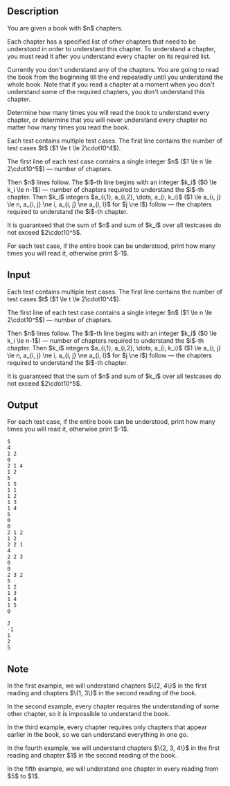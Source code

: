 ## Description

<div><p>You are given a book with $n$ chapters.</p><p>Each chapter has a specified list of other chapters that need to be understood in order to understand this chapter. To understand a chapter, you must read it after you understand every chapter on its required list.</p><p>Currently you don't understand any of the chapters. You are going to read the book from the beginning till the end repeatedly until you understand the whole book. Note that if you read a chapter at a moment when you don't understand some of the required chapters, you don't understand this chapter.</p><p>Determine how many times you will read the book to understand every chapter, or determine that you will never understand every chapter no matter how many times you read the book.</p></div><div class="input-specification"><p>Each test contains multiple test cases. The first line contains the number of test cases $t$ ($1 \le t \le 2\cdot10^4$).</p><p>The first line of each test case contains a single integer $n$ ($1 \le n \le 2\cdot10^5$) — number of chapters.</p><p>Then $n$ lines follow. The $i$-th line begins with an integer $k_i$ ($0 \le k_i \le n-1$) — number of chapters required to understand the $i$-th chapter. Then $k_i$ integers $a_{i,1}, a_{i,2}, \dots, a_{i, k_i}$ ($1 \le a_{i, j} \le n, a_{i, j} \ne i, a_{i, j} \ne a_{i, l}$ for $j \ne l$) follow — the chapters required to understand the $i$-th chapter.</p><p>It is guaranteed that the sum of $n$ and sum of $k_i$ over all testcases do not exceed $2\cdot10^5$.</p></div><div class="output-specification"><p>For each test case, if the entire book can be understood, print how many times you will read it, otherwise print $-1$.</p></div>

## Input

<p>Each test contains multiple test cases. The first line contains the number of test cases $t$ ($1 \le t \le 2\cdot10^4$).</p><p>The first line of each test case contains a single integer $n$ ($1 \le n \le 2\cdot10^5$) — number of chapters.</p><p>Then $n$ lines follow. The $i$-th line begins with an integer $k_i$ ($0 \le k_i \le n-1$) — number of chapters required to understand the $i$-th chapter. Then $k_i$ integers $a_{i,1}, a_{i,2}, \dots, a_{i, k_i}$ ($1 \le a_{i, j} \le n, a_{i, j} \ne i, a_{i, j} \ne a_{i, l}$ for $j \ne l$) follow — the chapters required to understand the $i$-th chapter.</p><p>It is guaranteed that the sum of $n$ and sum of $k_i$ over all testcases do not exceed $2\cdot10^5$.</p>

## Output

<p>For each test case, if the entire book can be understood, print how many times you will read it, otherwise print $-1$.</p>





```input1
5
4
1 2
0
2 1 4
1 2
5
1 5
1 1
1 2
1 3
1 4
5
0
0
2 1 2
1 2
2 2 1
4
2 2 3
0
0
2 3 2
5
1 2
1 3
1 4
1 5
0
```




```output1
2
-1
1
2
5
```



## Note

<p>In the first example, we will understand chapters $\{2, 4\}$ in the first reading and chapters $\{1, 3\}$ in the second reading of the book.</p><p>In the second example, every chapter requires the understanding of some other chapter, so it is impossible to understand the book.</p><p>In the third example, every chapter requires only chapters that appear earlier in the book, so we can understand everything in one go.</p><p>In the fourth example, we will understand chapters $\{2, 3, 4\}$ in the first reading and chapter $1$ in the second reading of the book.</p><p>In the fifth example, we will understand one chapter in every reading from $5$ to $1$.</p>
